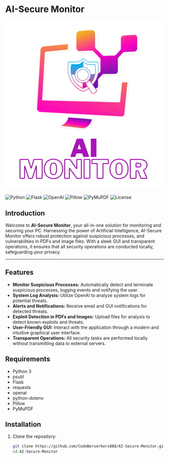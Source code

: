 # AI-Secure Monitor

![AI-Secure Monitor Logo](assets/xllogo.png)

![Python](https://img.shields.io/badge/Python-3.8%2B-blue)
![Flask](https://img.shields.io/badge/Flask-3.0-green)
![OpenAI](https://img.shields.io/badge/OpenAI-API-yellow)
![Pillow](https://img.shields.io/badge/Pillow-10.3-orange)
![PyMuPDF](https://img.shields.io/badge/PyMuPDF-1.24.5-red)
![License](https://img.shields.io/badge/License-MIT-brightgreen)

## Introduction

Welcome to **AI-Secure Monitor**, your all-in-one solution for monitoring and securing your PC. Harnessing the power of Artificial Intelligence, AI-Secure Monitor offers robust protection against suspicious processes, and vulnerabilities in PDFs and image files. With a sleek GUI and transparent operations, it ensures that all security operations are conducted locally, safeguarding your privacy.

---

## Features

- **Monitor Suspicious Processes:** Automatically detect and terminate suspicious processes, logging events and notifying the user.
- **System Log Analysis:** Utilize OpenAI to analyze system logs for potential threats.
- **Alerts and Notifications:** Receive email and GUI notifications for detected threats.
- **Exploit Detection in PDFs and Images:** Upload files for analysis to detect known exploits and threats.
- **User-Friendly GUI:** Interact with the application through a modern and intuitive graphical user interface.
- **Transparent Operations:** All security tasks are performed locally without transmitting data to external servers.


## Requirements

- Python 3
- psutil
- Flask
- requests
- openai
- python-dotenv
- Pillow
- PyMuPDF

## Installation

1. Clone the repository:

   ```bash
   git clone https://github.com/CodeBerserkers888/AI-Secure-Monitor.git
   cd AI-Secure-Monitor
